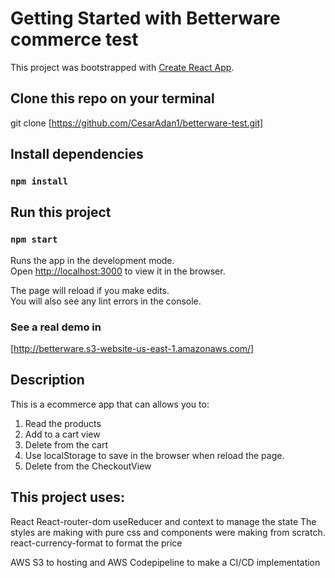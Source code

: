 # Getting Started with Betterware commerce test

This project was bootstrapped with [Create React App](https://github.com/facebook/create-react-app).

## Clone this repo on your terminal

git clone [https://github.com/CesarAdan1/betterware-test.git]

## Install dependencies

### `npm install`

## Run this project

### `npm start`

Runs the app in the development mode.\
Open [http://localhost:3000](http://localhost:3000) to view it in the browser.

The page will reload if you make edits.\
You will also see any lint errors in the console.

### See a real demo in

[http://betterware.s3-website-us-east-1.amazonaws.com/]

## Description

This is a ecommerce app that can allows you to: 
1) Read the products
2) Add to a cart view
3) Delete from the cart
4) Use localStorage to save in the browser when reload the page.
5) Delete from the CheckoutView


## This project uses: 

React
React-router-dom
useReducer and context to manage the state
The styles are making with pure css and components were making
from scratch.
react-currency-format to format the price

AWS S3 to hosting and AWS Codepipeline to make a CI/CD implementation